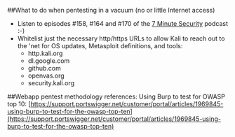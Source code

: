 ##What to do when pentesting in a vacuum (no or little Internet access)
* Listen to episodes #158, #164 and #170 of the [7 Minute Security](http://bit.ly/7minsec) podcast :-)
* Whitelist just the necessary http/https URLs to allow Kali to reach out to the 'net for OS updates, Metasploit definitions, and tools:
  * http.kali.org
  * dl.google.com
  * github.com
  * openvas.org
  * security.kali.org
 
##Webapp pentest methodology references:
Using Burp to test for OWASP top 10: [https://support.portswigger.net/customer/portal/articles/1969845-using-burp-to-test-for-the-owasp-top-ten](https://support.portswigger.net/customer/portal/articles/1969845-using-burp-to-test-for-the-owasp-top-ten) 